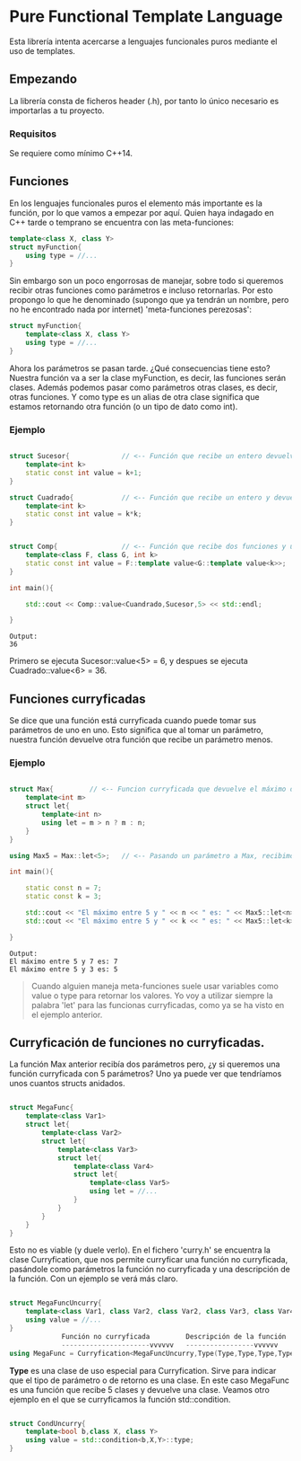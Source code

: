 
# Pure Functional Template Language

Esta librería intenta acercarse a lenguajes funcionales puros mediante el uso de templates.

## Empezando

La librería consta de ficheros header (.h), por tanto lo único necesario es importarlas a tu proyecto.

### Requisitos

Se requiere como mínimo C++14.


## Funciones

En los lenguajes funcionales puros el elemento más importante es la función, por lo que vamos a empezar por aquí. Quien haya indagado en C++ tarde o temprano se encuentra con las meta-funciones:

```cpp
template<class X, class Y>
struct myFunction{
    using type = //...
}
```

Sin embargo son un poco engorrosas de manejar, sobre todo si queremos recibir otras funciones como parámetros e incluso retornarlas. Por esto propongo lo que he denominado (supongo que ya tendrán un nombre, pero no he encontrado nada por internet) 'meta-funciones perezosas':

```cpp
struct myFunction{
    template<class X, class Y>
    using type = //...
}
```

Ahora los parámetros se pasan tarde. ¿Qué consecuencias tiene esto? Nuestra función va a ser la clase myFunction, es decir, las funciones serán clases. Además podemos pasar como parámetros otras clases, es decir, otras funciones. Y como type es un alias de otra clase significa que estamos retornando otra función (o un tipo de dato como int).

### Ejemplo

```cpp

struct Sucesor{             // <-- Función que recibe un entero devuelve su sucesor.
    template<int k>     
    static const int value = k+1;
}

struct Cuadrado{            // <-- Función que recibe un entero y devuelve su cuadrado.
    template<int k>
    static const int value = k*k;   
}


struct Comp{                // <-- Función que recibe dos funciones y un entero resultado de F(G(k)).
    template<class F, class G, int k>
    static const int value = F::template value<G::template value<k>>;
}

int main(){

    std::cout << Comp::value<Cuandrado,Sucesor,5> << std::endl;

}

```

```
Output: 
36
```

Primero se ejecuta Sucesor::value<5> = 6, y despues se ejecuta Cuadrado::value<6> = 36.

## Funciones curryficadas

Se dice que una función está curryficada cuando puede tomar sus parámetros de uno en uno. Esto significa que al tomar un parámetro, nuestra función devuelve otra función que recibe un parámetro menos. 

### Ejemplo

```cpp

struct Max{         // <-- Funcion curryficada que devuelve el máximo de dos enteros.
    template<int m>
    struct let{
        template<int n>
        using let = m > n ? m : n;
    }
}

using Max5 = Max::let<5>;   // <-- Pasando un parámetro a Max, recibimos una nueva función.

int main(){

    static const n = 7;
    static const k = 3;

    std::cout << "El máximo entre 5 y " << n << " es: " << Max5::let<n> << std::endl;
    std::cout << "El máximo entre 5 y " << k << " es: " << Max5::let<k> << std::endl;

}

```
 
```
Output:
El máximo entre 5 y 7 es: 7
El máximo entre 5 y 3 es: 5
```

> Cuando alguien maneja meta-funciones suele usar variables como value o type para retornar los valores. Yo voy a utilizar siempre la palabra 'let' para las funcionas curryficadas, como ya se ha visto en el ejemplo anterior.

## Curryficación de funciones no curryficadas.

La función Max anterior recibía dos parámetros pero, ¿y si queremos una función curryficada con 5 parámetros? Uno ya puede ver que tendríamos unos cuantos structs anidados. 

```cpp

struct MegaFunc{
    template<class Var1>
    struct let{
        template<class Var2>
        struct let{
            template<class Var3>
            struct let{
                template<class Var4>
                struct let{
                    template<class Var5>
                    using let = //...
                }
            }
        }
    }
}

```

Esto no es viable (y duele verlo). En el fichero 'curry.h' se encuentra la clase Curryfication, que nos permite curryficar una función no curryficada, pasándole como parámetros la función no curryficada y una descripción de la función. Con un ejemplo se verá más claro.

```cpp

struct MegaFuncUncurry{                                                             // <-- Función no curryficada
    template<class Var1, class Var2, class Var2, class Var3, class Var4, class Var5>
    using value = //...                                                             // <-- Es necesario que la palabra sea 'value'.
}
             Función no curryficada         Descripción de la función
             ----------------------vvvvvv   -----------------vvvvvv
using MegaFunc = Curryfication<MegaFuncUncurry,Type(Type,Type,Type,Type,Type)>;

```

**Type** es una clase de uso especial para Curryfication. Sirve para indicar que el tipo de parámetro o de retorno es una clase. En este caso MegaFunc es una función que recibe 5 clases y devuelve una clase. Veamos otro ejemplo en el que se curryficamos la función std::condition.

```cpp

struct CondUncurry{
    template<bool b,class X, class Y>
    using value = std::condition<b,X,Y>::type;
}

```

